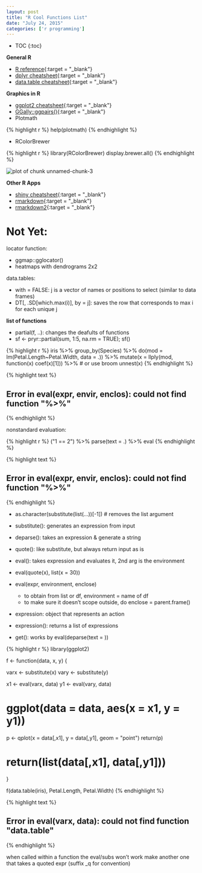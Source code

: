 ```yaml
---
layout: post
title: "R Cool Functions List"
date: "July 24, 2015"
categories: ['r programming']
---
```


* TOC
{:toc}



**General R**

* [R reference][r_ref]{:target = "_blank"}
* [dplyr cheatsheet][dplyr_ref]{:target = "_blank"}
* [data.table cheatsheet][data.table_ref]{:target = "_blank"}


**Graphics in R**

* [ggplot2 cheatsheet][ggplot2_ref]{:target = "_blank"}
* [GGally::ggpairs()][grid.arrange]{:target = "_blank"}
* Plotmath

{% highlight r %}
help(plotmath)
{% endhighlight %}

* RColorBrewer


{% highlight r %}
library(RColorBrewer)
display.brewer.all()
{% endhighlight %}

![plot of chunk unnamed-chunk-3](/nhuyhoa/figure/source/2015-07-24-R-cool-functions/unnamed-chunk-3-1.png)


**Other R Apps**

* [shiny cheatsheet][shiny_ref]{:target = "_blank"}
* [rmarkdown][rmarkdown_ref]{:target = "_blank"}
* [rmarkdown2][rmarkdown_ref2]{:target = "_blank"}


[r_ref]: https://drive.google.com/file/d/0B5VF_idvHAmMMWN5dmhaT05IRkk/view?usp=sharing
[dplyr_ref]: https://drive.google.com/file/d/0B5VF_idvHAmMblBxTjEwRWZXYjQ/view?usp=sharing
[data.table_ref]: https://drive.google.com/file/d/0B5VF_idvHAmMYUtxVHVUVFVDbGc/view?usp=sharing
[ggplot2_ref]: https://drive.google.com/file/d/0B5VF_idvHAmMd1RDSlFYQ0lSZFE/view?usp=sharing
[grid.arrange]: http://www.sthda.com/english/wiki/ggplot2-easy-way-to-mix-multiple-graphs-on-the-same-page-r-software-and-data-visualization
[shiny_ref]: https://drive.google.com/file/d/0B5VF_idvHAmMU0JWZmtWSXF0dHc/view?usp=sharing
[rmarkdown_ref]: https://drive.google.com/file/d/0B5VF_idvHAmMV2NBbWlSNHJvM2c/view?usp=sharing
[rmarkdown_ref2]: https://drive.google.com/file/d/0B5VF_idvHAmMTHU4MFRDV1Z3NUE/view?usp=sharing

# Not Yet:

locator function:

* ggmap::gglocator()
* heatmaps with dendrograms 2x2


data.tables:

* with = FALSE: j is a vector of names or positions to select (similar to data frames)
* DT[, .SD[which.max(i)], by = j]: saves the row that corresponds to max i for each unique j

**list of functions**

* partial(f, ..): changes the deafults of functions
* sf <- pryr::partial(sum, 1:5, na.rm = TRUE); sf()


{% highlight r %}
iris %>%
     group_by(Species)  %>%
     do(mod = lm(Petal.Length~Petal.Width, data = .)) %>%
     mutate(x = llply(mod, function(x) coef(x)[1])) %>% # or use broom
     unnest(x)
{% endhighlight %}



{% highlight text %}
## Error in eval(expr, envir, enclos): could not find function "%>%"
{% endhighlight %}
     
nonstandard evaluation:

{% highlight r %}
("1 == 2") %>% parse(text = .) %>% eval
{% endhighlight %}



{% highlight text %}
## Error in eval(expr, envir, enclos): could not find function "%>%"
{% endhighlight %}

* as.character(substitute(list(…))[-1]) # removes the list argument
* substitute(): generates an expression from input
* deparse(): takes an expression & generate a string
* quote(): like substitute, but always return input as is
* eval(): takes expression and evaluates it, 2nd arg is the environment

* eval(quote(x), list(x = 30))
* eval(expr, environment, enclose)
  * to obtain from list or df, environment = name of df
  * to make sure it doesn’t scope outside, do enclose = parent.frame()

* expression: object that represents an action
* expression(): returns a list of expressions
* get(): works by eval(deparse(text = ))



{% highlight r %}
library(ggplot2)

f <- function(data, x, y) {

  varx <- substitute(x)
  vary <- substitute(y)

  x1 <- eval(varx, data)
  y1 <- eval(vary, data)


  # ggplot(data = data, aes(x = x1, y = y1))

  p <- qplot(x = data[,x1], y = data[,y1], geom = "point")
  return(p)

  # return(list(data[,x1], data[,y1]))

}

f(data.table(iris), Petal.Length, Petal.Width)
{% endhighlight %}



{% highlight text %}
## Error in eval(varx, data): could not find function "data.table"
{% endhighlight %}


when called within a function the eval/subs won’t work
make another one that takes a quoted expr (suffix _q for convention)
